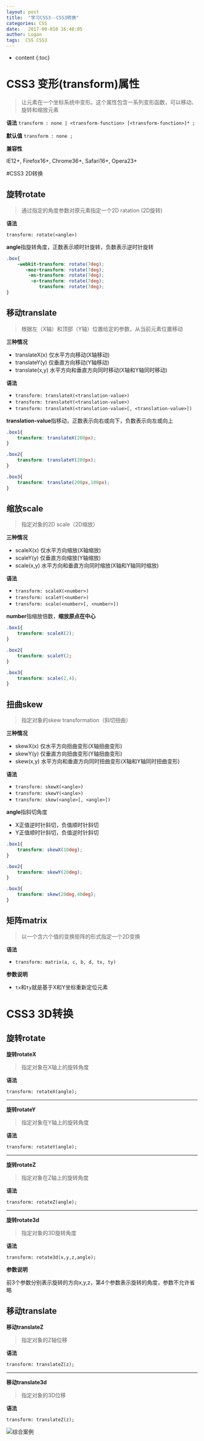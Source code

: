 ```yaml
---
layout: post
title:  "学习CSS3--CSS3转换"
categories: CSS
date:   2017-09-010 16:48:05
author: Logan
tags:  CSS CSS3
---
```


* content
{:toc}

# CSS3 变形(transform)属性

>让元素在一个坐标系统中变形。这个属性包含一系列变形函数，可以移动、旋转和缩放元素

**语法**
`transform : none | <transform-function> [<transform-function>]* ;`

**默认值**
`transform : none ;`

**兼容性**

IE12+, Firefox16+, Chrome36+, Safari16+, Opera23+

#CSS3 2D转换

## 旋转rotate

>通过指定的角度参数对原元素指定一个2D ratation (2D旋转)

**语法**

`transform: rotate(<angle>)`

**angle**指旋转角度，正数表示顺时针旋转，负数表示逆时针旋转

```css
.box{
    -webkit-transform: rotate(7deg);
       -moz-transform: rotate(7deg);
        -ms-transform: rotate(7deg);
         -o-transform: rotate(7deg);
            transform: rotate(7deg);
}
```

## 移动translate

>根据左（X轴）和顶部（Y轴）位置给定的参数，从当前元素位置移动

**三种情况**

- translateX(x) 仅水平方向移动(X轴移动)
- translateY(y) 仅垂直方向移动(Y轴移动)
- translate(x,y) 水平方向和垂直方向同时移动(X轴和Y轴同时移动)


**语法**

- `transform: translateX(<translation-value>)`
- `transform: translateY(<translation-value>)`
- `transform: translateX(<translation-value>[, <translation-value>])`

**translation-value**指移动，正数表示向右或向下，负数表示向左或向上

```css
.box1{
	transform: translateX(200px);
}

.box2{
	transform: translateY(200px);
}

.box3{
	transform: translate(200px,100px);
}
```

## 缩放scale

>指定对象的2D scale（2D缩放）

**三种情况**

- scaleX(x) 仅水平方向缩放(X轴缩放)
- scaleY(y) 仅垂直方向缩放(Y轴缩放)
- scale(x,y) 水平方向和垂直方向同时缩放(X轴和Y轴同时缩放)


**语法**

- `transform: scaleX(<number>)`
- `transform: scaleY(<number>)`
- `transform: scale(<number>[, <number>])`

**number**指缩放倍数，**缩放原点在中心**

```css
.box1{
	transform: scaleX(2);
}

.box2{
	transform: scaleY(2;
}

.box3{
	transform: scale(2,4);
}
```

## 扭曲skew

>指定对象的skew transformation（斜切扭曲）

**三种情况**

- skewX(x) 仅水平方向扭曲变形(X轴扭曲变形)
- skewY(y) 仅垂直方向扭曲变形(Y轴扭曲变形)
- skew(x,y) 水平方向和垂直方向同时扭曲变形(X轴和Y轴同时扭曲变形)


**语法**

- `transform: skewX(<angle>)`
- `transform: skewY(<angle>)`
- `transform: skew(<angle>[, <angle>])`

**angle**指斜切角度

- X正值逆时针斜切，负值顺时针斜切
- Y正值顺时针斜切，负值逆时针斜切

```css
.box1{
	transform: skewX(10deg);
}

.box2{
	transform: skewY(20deg);
}

.box3{
	transform: skew(20deg,40deg);
}
```

## 矩阵matrix

>以一个含六个值的变换矩阵的形式指定一个2D变换

**语法**

- `transform: matrix(a, c, b, d, tx, ty)`

**参数说明**

- `tx`和`ty`就是基于X和Y坐标重新定位元素

# CSS3 3D转换

## 旋转rotate

**旋转rotateX**

> 指定对象在X轴上的旋转角度

**语法**

`transform: rotateX(angle);`

***

**旋转rotateY**

> 指定对象在Y轴上的旋转角度

**语法**

`transform: rotateY(angle);`

***

**旋转rotateZ**

> 指定对象在Z轴上的旋转角度

**语法**

`transform: rotateZ(angle);`

***

**旋转rotate3d**

> 指定对象的3D旋转角度

**语法**

`transform: rotate3d(x,y,z,angle);`

**参数说明**

前3个参数分别表示旋转的方向x,y,z，第4个参数表示旋转的角度，参数不允许省略

## 移动translate

**移动translateZ**

> 指定对象的Z轴位移

**语法**

`transform: translateZ(z);`

***

**移动translate3d**

> 指定对象的3D位移

**语法**

`transform: translateZ(z);`



![综合案例](https://raw.githubusercontent.com/logan70/logan70.github.io/master/images/2017-09-10/gradient.jpg "综合案例")

